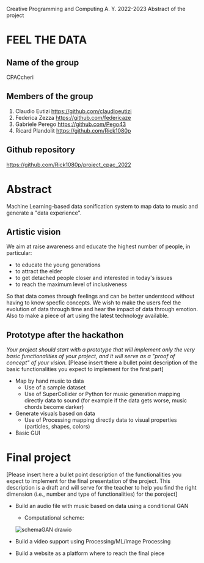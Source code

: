 Creative Programming and Computing
A. Y. 2022-2023
Abstract of the project

# FEEL THE DATA

## Name of the group
CPACcheri

## Members of the group 
1.	Claudio Eutizi https://github.com/claudioeutizi
2.	Federica Zezza https://github.com/federicaze
3.	Gabriele Perego https://github.com/Pego43
4.	Ricard Plandolit https://github.com/Rick1080p

## Github repository
https://github.com/Rick1080p/project_cpac_2022

# Abstract
Machine Learning-based data sonification system to map data to music and generate a "data experience".

## Artistic vision
We aim at raise awareness and educate the highest number of people, in particular:
- to educate the young generations
- to attract the elder
- to get detached people closer and interested in today's issues
- to reach the maximum level of inclusiveness

So that data comes through feelings and can be better understood without having to know specfic concepts. We wish to make the users feel the evolution of data through time and hear the impact of data through emotion.
Also to make a piece of art using the latest technology available.

## Prototype after the hackathon
_Your project should start with a prototype that will implement only the very basic functionalities of your project, and it will serve as a "proof of concept" of your vision._
[Please insert there a bullet point description of the basic functionalities you expect to implement for the first part]
- Map by hand music to data
  - Use of a sample dataset
  - Use of SuperCollider or Python for music generation mapping directly data to sound (for example if the data gets worse, music chords become darker)
- Generate visuals based on data
  - Use of Processing mapping directly data to visual properties (particles, shapes, colors)
- Basic GUI

# Final project
[Please insert here a bullet point description of the functionalities you expect to implement for the final presentation of the project. This description is a draft and will serve for the teacher to help you find the right dimension (i.e., number and type of functionalities) for the poroject] 
- Build an audio file with music based on data using a conditional GAN
  - Computational scheme:

  ![schemaGAN drawio](https://user-images.githubusercontent.com/56070706/207591938-51e36f3a-ae33-47d9-a406-a5019a3180d2.png)

- Build a video support using Processing/ML/Image Processing
- Build a website as a platform where to reach the final piece

